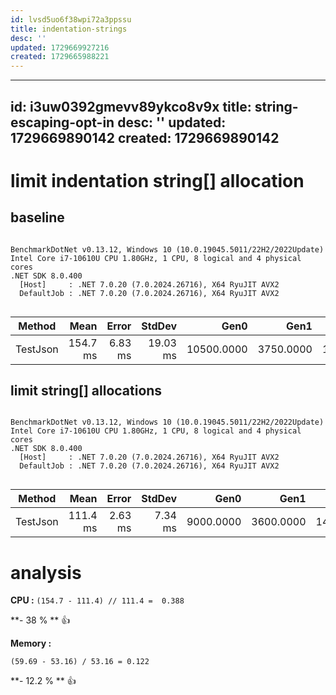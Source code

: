 ```yaml
---
id: lvsd5uo6f38wpi72a3ppssu
title: indentation-strings
desc: ''
updated: 1729669927216
created: 1729665988221
---
```








---
id: i3uw0392gmevv89ykco8v9x
title: string-escaping-opt-in
desc: ''
updated: 1729669890142
created: 1729669890142
---


# limit indentation string[] allocation


## baseline

```

BenchmarkDotNet v0.13.12, Windows 10 (10.0.19045.5011/22H2/2022Update)
Intel Core i7-10610U CPU 1.80GHz, 1 CPU, 8 logical and 4 physical cores
.NET SDK 8.0.400
  [Host]     : .NET 7.0.20 (7.0.2024.26716), X64 RyuJIT AVX2
  DefaultJob : .NET 7.0.20 (7.0.2024.26716), X64 RyuJIT AVX2


```
| Method   | Mean     | Error   | StdDev   | Gen0       | Gen1      | Gen2      | Allocated |
|--------- |---------:|--------:|---------:|-----------:|----------:|----------:|----------:|
| TestJson | 154.7 ms | 6.83 ms | 19.03 ms | 10500.0000 | 3750.0000 | 1750.0000 |  59.69 MB |



## limit string[] allocations 

```

BenchmarkDotNet v0.13.12, Windows 10 (10.0.19045.5011/22H2/2022Update)
Intel Core i7-10610U CPU 1.80GHz, 1 CPU, 8 logical and 4 physical cores
.NET SDK 8.0.400
  [Host]     : .NET 7.0.20 (7.0.2024.26716), X64 RyuJIT AVX2
  DefaultJob : .NET 7.0.20 (7.0.2024.26716), X64 RyuJIT AVX2


```
| Method   | Mean     | Error   | StdDev  | Gen0      | Gen1      | Gen2      | Allocated |
|--------- |---------:|--------:|--------:|----------:|----------:|----------:|----------:|
| TestJson | 111.4 ms | 2.63 ms | 7.34 ms | 9000.0000 | 3600.0000 | 1400.0000 |  53.16 MB |



# analysis

**CPU :**
 `(154.7 - 111.4) // 111.4 =  0.388`

 **- 38 % ** 👍

 **Memory :**

`(59.69 - 53.16) / 53.16 = 0.122` 

**- 12.2 % ** 👍
